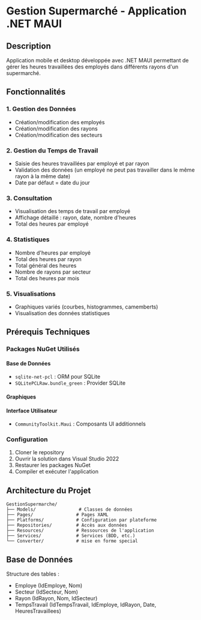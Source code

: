# Gestion Supermarché - Application .NET MAUI

## Description
Application mobile et desktop développée avec .NET MAUI permettant de gérer les heures travaillées des employés dans différents rayons d'un supermarché.

## Fonctionnalités

### 1. Gestion des Données
- Création/modification des employés
- Création/modification des rayons
- Création/modification des secteurs

### 2. Gestion du Temps de Travail
- Saisie des heures travaillées par employé et par rayon
- Validation des données (un employé ne peut pas travailler dans le même rayon à la même date)
- Date par défaut = date du jour

### 3. Consultation
- Visualisation des temps de travail par employé
- Affichage détaillé : rayon, date, nombre d'heures
- Total des heures par employé

### 4. Statistiques
- Nombre d'heures par employé
- Total des heures par rayon
- Total général des heures
- Nombre de rayons par secteur
- Total des heures par mois

### 5. Visualisations
- Graphiques variés (courbes, histogrammes, camemberts)
- Visualisation des données statistiques

## Prérequis Techniques

### Packages NuGet Utilisés

#### Base de Données
- `sqlite-net-pcl` : ORM pour SQLite
- `SQLitePCLRaw.bundle_green` : Provider SQLite

#### Graphiques

#### Interface Utilisateur
- `CommunityToolkit.Maui` : Composants UI additionnels

### Configuration

1. Cloner le repository
2. Ouvrir la solution dans Visual Studio 2022
3. Restaurer les packages NuGet
4. Compiler et exécuter l'application

## Architecture du Projet

```
GestionSupermarche/
├── Models/                # Classes de données
├── Pages/                # Pages XAML
├── Platforms/            # Configuration par plateforme
├── Repositories/         # Accès aux données
├── Resources/            # Ressources de l'application
├── Services/             # Services (BDD, etc.)
└── Converter/            # mise en forme special   
```

## Base de Données

Structure des tables :
- Employe (IdEmploye, Nom)
- Secteur (IdSecteur, Nom)
- Rayon (IdRayon, Nom, IdSecteur)
- TempsTravail (IdTempsTravail, IdEmploye, IdRayon, Date, HeuresTravaillees)
